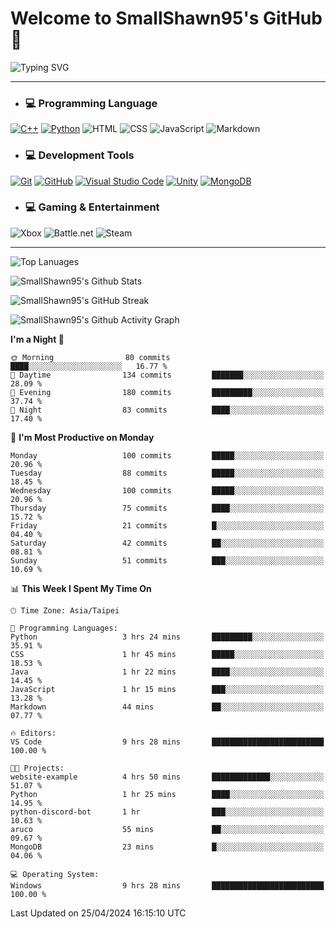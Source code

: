 # Welcome to SmallShawn95's GitHub 👋

![Typing SVG](https://readme-typing-svg.demolab.com/?lines=print("Hello,+world");cout+>>+"Hello,+world!";console.log("Hello,+world!")&center=true&vCenter=true&size=22&random=true)

***
<!-- https://shields.io/, https://simpleicons.org/ -->
* ### 💻 Programming Language
[![C++](https://img.shields.io/badge/-C++-00599C?style=flat-square&logo=cplusplus)](https://cplusplus.com/)
[![Python](https://img.shields.io/badge/-Python-3776AB?style=flat-square&logo=python&logoColor=white)](https://www.python.org/)
![HTML](https://img.shields.io/badge/-HTML-E34F26?style=flat-square&logo=html5&logoColor=white)
![CSS](https://img.shields.io/badge/-CSS-1572B6?style=flat-square&logo=css3)
![JavaScript](https://img.shields.io/badge/-JavaScript-F7DF1E?style=flat-square&logo=javascript&logoColor=white)
![Markdown](https://img.shields.io/badge/-Markdown-000000?style=flat-square&logo=markdown)
* ### 💻 Development Tools
[![Git](https://img.shields.io/badge/-Git-f05032?style=flat-square&logo=git&logoColor=white)](https://git-scm.com/)
[![GitHub](https://img.shields.io/badge/-GitHub-181717?style=flat-square&logo=github)](https://github.com/)
[![Visual Studio Code](https://img.shields.io/badge/-Visual%20Studio%20Code-007ACC?style=flat-square&logo=visualstudiocode)](https://code.visualstudio.com/)
[![Unity](https://img.shields.io/badge/-Unity-000000?style=flat-square&logo=unity)](https://unity.com/)
[![MongoDB](https://img.shields.io/badge/-MongoDB-47A248?style=flat-square&logo=mongodb&logoColor=white)](https://www.mongodb.com/)
* ### 💻 Gaming & Entertainment
![Xbox](https://img.shields.io/badge/-Xbox-107C10?style=flat-square&logo=xbox)
![Battle.net](https://img.shields.io/badge/-Battle.net-4381C3?style=flat-square&logo=battledotnet&logoColor=white)
![Steam](https://img.shields.io/badge/-Steam-000000?style=flat-square&logo=steam)
***

<!-- ![GitHub User's Stars](https://img.shields.io/github/stars/smallshawn95?color=orange&label=Stars&labelColor=yellow) -->
<!-- ![GitHub Followers](https://img.shields.io/github/followers/smallshawn95?color=orange&label=Followers&labelColor=FFDBAC) -->

![Top Lanuages](https://github-readme-stats.vercel.app/api/top-langs/?username=smallshawn95&theme=holi&layout=donut&size_weight=0.5&count_weight=0.5&exclude_repo=smallshawn95.github.io)

![SmallShawn95's Github Stats](https://github-readme-stats.vercel.app/api?username=smallshawn95&theme=holi&show_icons=true&rank_icon=github)

![SmallShawn95's GitHub Streak](https://streak-stats.demolab.com/?user=smallshawn95&theme=holi-theme&date_format=M%20j%5B%2C%20Y%5D)

![SmallShawn95's Github Activity Graph](https://github-readme-activity-graph.vercel.app/graph?username=smallshawn95&theme=tokyo-night)

<!-- ![SmallShawn95's WakaTime Stats](https://github-readme-stats.vercel.app/api/wakatime?username=smallshawn95) -->
<!-- ![Repositorie Card](https://github-readme-stats.vercel.app/api/pin/?username=smallshawn95&repo=Python-Discord-Bot-Course&theme=holi) -->
<!-- ![Repositorie Card](https://github-readme-stats.vercel.app/api/pin/?username=smallshawn95&repo=ZeroJudge-Code&theme=holi) -->

<!--START_SECTION:waka-->
**I'm a Night 🦉** 

```text
🌞 Morning                80 commits          ████░░░░░░░░░░░░░░░░░░░░░   16.77 % 
🌆 Daytime                134 commits         ███████░░░░░░░░░░░░░░░░░░   28.09 % 
🌃 Evening                180 commits         █████████░░░░░░░░░░░░░░░░   37.74 % 
🌙 Night                  83 commits          ████░░░░░░░░░░░░░░░░░░░░░   17.40 % 
```
📅 **I'm Most Productive on Monday** 

```text
Monday                   100 commits         █████░░░░░░░░░░░░░░░░░░░░   20.96 % 
Tuesday                  88 commits          █████░░░░░░░░░░░░░░░░░░░░   18.45 % 
Wednesday                100 commits         █████░░░░░░░░░░░░░░░░░░░░   20.96 % 
Thursday                 75 commits          ████░░░░░░░░░░░░░░░░░░░░░   15.72 % 
Friday                   21 commits          █░░░░░░░░░░░░░░░░░░░░░░░░   04.40 % 
Saturday                 42 commits          ██░░░░░░░░░░░░░░░░░░░░░░░   08.81 % 
Sunday                   51 commits          ███░░░░░░░░░░░░░░░░░░░░░░   10.69 % 
```


📊 **This Week I Spent My Time On** 

```text
🕑︎ Time Zone: Asia/Taipei

💬 Programming Languages: 
Python                   3 hrs 24 mins       █████████░░░░░░░░░░░░░░░░   35.91 % 
CSS                      1 hr 45 mins        █████░░░░░░░░░░░░░░░░░░░░   18.53 % 
Java                     1 hr 22 mins        ████░░░░░░░░░░░░░░░░░░░░░   14.45 % 
JavaScript               1 hr 15 mins        ███░░░░░░░░░░░░░░░░░░░░░░   13.28 % 
Markdown                 44 mins             ██░░░░░░░░░░░░░░░░░░░░░░░   07.77 % 

🔥 Editors: 
VS Code                  9 hrs 28 mins       █████████████████████████   100.00 % 

🐱‍💻 Projects: 
website-example          4 hrs 50 mins       █████████████░░░░░░░░░░░░   51.07 % 
Python                   1 hr 25 mins        ████░░░░░░░░░░░░░░░░░░░░░   14.95 % 
python-discord-bot       1 hr                ███░░░░░░░░░░░░░░░░░░░░░░   10.63 % 
aruco                    55 mins             ██░░░░░░░░░░░░░░░░░░░░░░░   09.67 % 
MongoDB                  23 mins             █░░░░░░░░░░░░░░░░░░░░░░░░   04.06 % 

💻 Operating System: 
Windows                  9 hrs 28 mins       █████████████████████████   100.00 % 
```


 Last Updated on 25/04/2024 16:15:10 UTC
<!--END_SECTION:waka-->

<!--
**smallshawn95/smallshawn95** is a ✨ _special_ ✨ repository because its `README.md` (this file) appears on your GitHub profile.

- 🔭 I’m currently working on ...
- 🌱 I’m currently learning ...
- 👯 I’m looking to collaborate on ...
- 🤔 I’m looking for help with ...
- 💬 Ask me about ...
- 📫 How to reach me: ...
- 😄 Pronouns: ...
- ⚡ Fun fact: ...
-->
